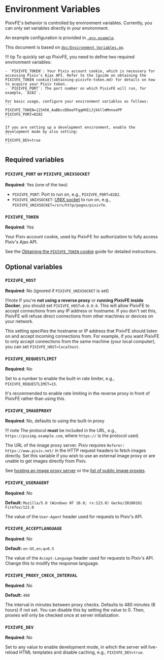 # Environment Variables

PixivFE's behavior is controlled by environment variables. Currently, you can only set variables directly in your environment.

An example configuration is provided in [`.env.example`](https://codeberg.org/VnPower/PixivFE/src/branch/v2/.env.example).

This document is based on [`doc/Environment Variables.go`](https://codeberg.org/VnPower/PixivFE/src/branch/v2/doc/Environment%20Variables.go).

!!! tip
    To quickly set up PixivFE, you need to define two required environment variables:

    - `PIXIVFE_TOKEN`: Your Pixiv account cookie, which is necessary for accessing Pixiv's Ajax API. Refer to the [guide on obtaining the PIXIVFE_TOKEN cookie](obtaining-pixivfe-token.md) for details on how to acquire your Pixiv token.
    - `PIXIVFE_PORT`: The port number on which PixivFE will run, for example, `8282`.

    For basic usage, configure your environment variables as follows:
    ```
    PIXIVFE_TOKEN=123456_AaBbccDDeeFFggHHIiJjkkllmMnnooPP
    PIXIVFE_PORT=8282
    ```

    If you are setting up a development environment, enable the development mode by also setting:
    ```
    PIXIVFE_DEV=true
    ```

## Required variables

### `PIXIVFE_PORT` or `PIXIVFE_UNIXSOCKET`

**Required**: Yes (one of the two)

- `PIXIVFE_PORT`: Port to run on, e.g., `PIXIVFE_PORT=8282`.
- `PIXIVFE_UNIXSOCKET`: [UNIX socket](https://en.wikipedia.org/wiki/Unix_domain_socket) to run on, e.g., `PIXIVFE_UNIXSOCKET=/srv/http/pages/pixivfe`.

### `PIXIVFE_TOKEN`

**Required**: Yes

Your Pixiv account cookie, used by PixivFE for authorization to fully access Pixiv's Ajax API.

See the [Obtaining the `PIXIVFE_TOKEN` cookie](obtaining-pixivfe-token.md) guide for detailed instructions.

## Optional variables

### `PIXIVFE_HOST`

**Required**: No (ignored if `PIXIVFE_UNIXSOCKET` is set)

!!!note
    If you're **not using a reverse proxy** or **running PixivFE inside Docker**, you should set `PIXIVFE_HOST=0.0.0.0`. This will allow PixivFE to accept connections from any IP address or hostname. If you don't set this, PixivFE will refuse direct connections from other machines or devices on your network.

This setting specifies the hostname or IP address that PixivFE should listen on and accept incoming connections from. For example, if you want PixivFE to only accept connections from the same machine (your local computer), you can set `PIXIVFE_HOST=localhost`.

### `PIXIVFE_REQUESTLIMIT`

**Required**: No

Set to a number to enable the built-in rate limiter, e.g., `PIXIVFE_REQUESTLIMIT=15`.

It's recommended to enable rate limiting in the reverse proxy in front of PixivFE rather than using this.

### `PIXIVFE_IMAGEPROXY`

**Required**: No, defaults to using the built-in proxy

!!! note
    The protocol **must** be included in the URL, e.g., `https://piximg.example.com`, where `https://` is the protocol used.

The URL of the image proxy server. Pixiv requires `Referer: https://www.pixiv.net/` in the HTTP request headers to fetch images directly. Set this variable if you wish to use an external image proxy or are unable to get images directly from Pixiv.

See [hosting an image proxy server](hosting-image-proxy-server.md) or the [list of public image proxies](public-image-proxies.md).

### `PIXIVFE_USERAGENT`

**Required**: No

**Default:** `Mozilla/5.0 (Windows NT 10.0; rv:123.0) Gecko/20100101 Firefox/123.0`

The value of the `User-Agent` header used for requests to Pixiv's API.

### `PIXIVFE_ACCEPTLANGUAGE`

**Required**: No

**Default:** `en-US,en;q=0.5`

The value of the `Accept-Language` header used for requests to Pixiv's API. Change this to modify the response language.

### `PIXIVFE_PROXY_CHECK_INTERVAL`

**Required**: No

**Default:** `480`

The interval in minutes between proxy checks. Defaults to 480 minutes (8 hours) if not set.
You can disable this by setting the value to 0. Then, proxies will only be checked once at server initialization.

### `PIXIVFE_DEV`

**Required**: No

Set to any value to enable development mode, in which the server will live-reload HTML templates and disable caching, e.g., `PIXIVFE_DEV=true`.
